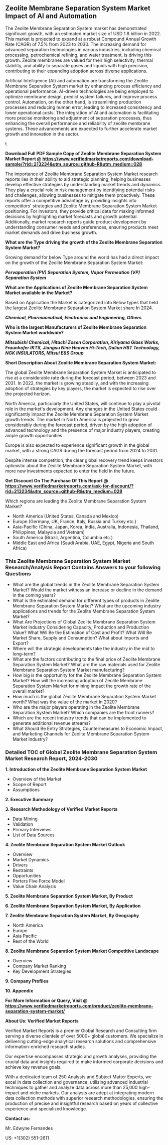 <h2>Zeolite Membrane Separation System Market Impact of AI and Automation</h2><p>The Zeolite Membrane Separation System market has demonstrated significant growth, with an estimated market size of USD 1.8 billion in 2022. This market is projected to expand at a robust Compound Annual Growth Rate (CAGR) of 7.5% from 2023 to 2030. The increasing demand for advanced separation technologies in various industries, including chemical processing, petrochemical refining, and water treatment, is driving this growth. Zeolite membranes are valued for their high selectivity, thermal stability, and ability to separate gases and liquids with high precision, contributing to their expanding adoption across diverse applications.</p><p>Artificial Intelligence (AI) and automation are transforming the Zeolite Membrane Separation System market by enhancing process efficiency and operational performance. AI-driven technologies are being employed to optimize membrane design, predict system failures, and improve process control. Automation, on the other hand, is streamlining production processes and reducing human error, leading to increased consistency and lower operational costs. The integration of AI and automation is facilitating more precise monitoring and adjustment of separation processes, thus enhancing the overall performance and reliability of zeolite membrane systems. These advancements are expected to further accelerate market growth and innovation in the sector.</p>t</p><p id="" class=""><strong>Download Full PDF Sample Copy of Zeolite Membrane Separation System Market Report @ <a href="https://www.verifiedmarketreports.com/download-sample/?rid=213234&utm_source=github-R&utm_medium=028" target="_blank">https://www.verifiedmarketreports.com/download-sample/?rid=213234&utm_source=github-R&utm_medium=028</a></strong></p><p>The importance of&nbsp;Zeolite Membrane Separation System Market research reports lies in their ability to aid strategic planning, helping businesses develop effective strategies by understanding market trends and dynamics. They play a crucial role in risk management by identifying potential risks and challenges, allowing businesses to mitigate them proactively. These reports offer a competitive advantage by providing insights into competitors' strategies and Zeolite Membrane Separation System Market positioning. For investors, they provide critical data for making informed decisions by highlighting market forecasts and growth potential. Additionally, market research reports guide product development by understanding consumer needs and preferences, ensuring products meet market demands and drive business growth.</p><p><strong>What are the&nbsp;Type driving the growth of the Zeolite Membrane Separation System Market?</strong></p><p id="" class="">Growing demand for below Type around the world has had a direct impact on the growth of the Zeolite Membrane Separation System Market:</p><em><strong>Pervaporation (PV) Separation System, Vapor Permeation (VP) Separation System</strong></em></p><strong>What are the&nbsp;Applications&nbsp;of Zeolite Membrane Separation System Market available in the Market?</strong></p><p id="" class="">Based on Application the Market is categorized into Below types that held the largest Zeolite Membrane Separation System Market share In 2024.</p><em><strong>Chemical, Pharmaceutical, Electronics and Engineering, Others</strong></em></p><strong>Who is the largest Manufacturers of Zeolite Membrane Separation System Market worldwide?</strong></p><p><em><strong>Mitsubishi Chemical, Hitachi Zosen Corporation, Kiriyama Glass Works, Fraunhofer IKTS, Jiangsu Nine Heaven Hi-Tech, Dalian HST Technology, NGK INSULATORS, Mitsui E&S Group</strong></em></p><p id="" class=""><strong>Short Description About Zeolite Membrane Separation System Market:</strong></p><p>The global Zeolite Membrane Separation System Market is anticipated to rise at a considerable rate during the forecast period, between 2023 and 2031. In 2022, the market is growing steadily, and with the increasing adoption of strategies by key players, the market is expected to rise over the projected horizon.</p><p>North America, particularly the United States, will continue to play a pivotal role in the market's development. Any changes in the United States could significantly impact the Zeolite Membrane Separation System Market growth trends. The market in North America is projected to grow considerably during the forecast period, driven by the high adoption of advanced technology and the presence of major industry players, creating ample growth opportunities.</p><p>Europe is also expected to experience significant growth in the global market, with a strong CAGR during the forecast period from 2024 to 2031.</p><p>Despite intense competition, the clear global recovery trend keeps investors optimistic about the Zeolite Membrane Separation System Market, with more new investments expected to enter the field in the future.</p><p id="" class=""><strong>Get Discount On The Purchase Of This Report @ <a href="https://www.verifiedmarketreports.com/ask-for-discount/?rid=213234&utm_source=github-R&utm_medium=028" target="_blank">https://www.verifiedmarketreports.com/ask-for-discount/?rid=213234&utm_source=github-R&utm_medium=028</a></strong></p>Which regions are leading the Zeolite Membrane Separation System Market?</p><ul><li>North America (United States, Canada and Mexico)</li><li>Europe (Germany, UK, France, Italy, Russia and Turkey etc.)</li><li>Asia-Pacific (China, Japan, Korea, India, Australia, Indonesia, Thailand, Philippines, Malaysia and Vietnam)</li><li>South America (Brazil, Argentina, Columbia etc.)</li><li>Middle East and Africa (Saudi Arabia, UAE, Egypt, Nigeria and South Africa)</li></ul><h3 id="" class="">This Zeolite Membrane Separation System Market Research/Analysis Report Contains Answers to your following Questions</h3><ul><li>What are the global trends in the Zeolite Membrane Separation System Market? Would the market witness an increase or decline in the demand in the coming years?</li><li>What is the estimated demand for different types of products in Zeolite Membrane Separation System Market? What are the upcoming industry applications and trends for the Zeolite Membrane Separation System Market?</li><li>What Are Projections of Global Zeolite Membrane Separation System Market Industry Considering Capacity, Production and Production Value? What Will Be the Estimation of Cost and Profit? What Will Be Market Share, Supply and Consumption? What about imports and Export?</li><li>Where will the strategic developments take the industry in the mid to long-term?</li><li>What are the factors contributing to the final price of Zeolite Membrane Separation System Market? What are the raw materials used for Zeolite Membrane Separation System Market manufacturing?</li><li>How big is the opportunity for the Zeolite Membrane Separation System Market? How will the increasing adoption of Zeolite Membrane Separation System Market for mining impact the growth rate of the overall market?</li><li>How much is the global Zeolite Membrane Separation System Market worth? What was the value of the market In 2020?</li><li>Who are the major players operating in the Zeolite Membrane Separation System Market? Which companies are the front runners?</li><li>Which are the recent industry trends that can be implemented to generate additional revenue streams?</li><li>What Should Be Entry Strategies, Countermeasures to Economic Impact, and Marketing Channels for Zeolite Membrane Separation System Market Industry?</li></ul><h3 id="" class="">Detailed TOC of Global Zeolite Membrane Separation System Market Research Report, 2024-2030</h3><p id="" class=""><strong>1. Introduction of the Zeolite Membrane Separation System Market</strong></p><ul><li>Overview of the Market</li><li>Scope of Report</li><li>Assumptions</li></ul><p id="" class=""><strong>2. Executive Summary</strong></p><p id="" class=""><strong>3. Research Methodology of Verified Market Reports</strong></p><ul><li>Data Mining</li><li>Validation</li><li>Primary Interviews</li><li>List of Data Sources</li></ul><p id="" class=""><strong>4. Zeolite Membrane Separation System Market Outlook</strong></p><ul><li>Overview</li><li>Market Dynamics</li><li>Drivers</li><li>Restraints</li><li>Opportunities</li><li>Porters Five Force Model</li><li>Value Chain Analysis</li></ul><p id="" class=""><strong>5. Zeolite Membrane Separation System Market, By Product</strong></p><p id="" class=""><strong>6. Zeolite Membrane Separation System Market, By Application</strong></p><p id="" class=""><strong>7. Zeolite Membrane Separation System Market, By Geography</strong></p><ul><li>North America</li><li>Europe</li><li>Asia Pacific</li><li>Rest of the World</li></ul><p id="" class=""><strong>8. Zeolite Membrane Separation System Market Competitive Landscape</strong></p><ul><li>Overview</li><li>Company Market Ranking</li><li>Key Development Strategies</li></ul><p id="" class=""><strong>9. Company Profiles</strong></p><p id="" class=""><strong>10. Appendix</strong></p><p id="" class=""><strong>For More Information or Query, Visit @ <a href="https://www.verifiedmarketreports.com/product/zeolite-membrane-separation-system-market/" target="_blank">https://www.verifiedmarketreports.com/product/zeolite-membrane-separation-system-market/</a></strong></p><p id="" class=""><strong>About Us: Verified Market Reports</strong></p><p id="" class="">Verified Market Reports is a premier Global Research and Consulting firm serving a diverse clientele of over 5000+ global customers. We specialize in delivering cutting-edge analytical research solutions and comprehensive information-enriched research studies.</p><p id="" class="">Our expertise encompasses strategic and growth analyses, providing the crucial data and insights required to make informed corporate decisions and achieve key revenue goals.</p><p id="" class="">With a dedicated team of 250 Analysts and Subject Matter Experts, we excel in data collection and governance, utilizing advanced industrial techniques to gather and analyze data across more than 25,000 high-impact and niche markets. Our analysts are adept at integrating modern data collection methods with superior research methodologies, ensuring the production of precise and insightful research based on years of collective experience and specialized knowledge.</p><p id="" class=""><strong>Contact us:</strong></p><p id="" class="">Mr. Edwyne Fernandes</p><p id="" class="">US: +1(302) 551-2611</p>